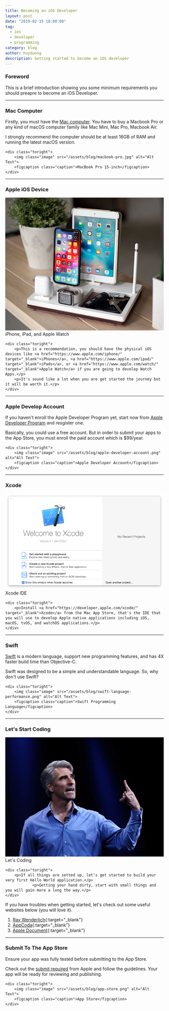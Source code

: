 ```yaml
---
title: Becoming an iOS Developer
layout: post
date: "2019-02-15 18:00:00"
tag:
  - ios
  - developer
  - programming
category: blog
author: huyduong
description: Getting started to become an iOS developer
---
```


### Foreword

This is a brief introduction showing you some minimum requirements you should preapre to become an iOS Developer.

---

### Mac Computer

<div class="side-by-side">
    <div class="toleft">
        <p>Firstly, you must have the <a href="https://www.apple.com/mac/" target="_blank">Mac computer</a>. You have to buy a Macbook Pro or any kind of macOS computer family like Mac Mini, Mac Pro, Macbook Air.</p>
        <p>I strongly recommend the computer should be at least 16GB of RAM and running the latest macOS version.</p>
    </div>

    <div class="toright">
        <img class="image" src="/assets/blog/macbook-pro.jpg" alt="Alt Text">
        <figcaption class="caption">MacBook Pro 15-inch</figcaption>
    </div>

</div>

---

### Apple iOS Device

<div class="side-by-side">
    <div class="toleft">
    <img class="image" src="/assets/blog/iphone-ipad-watch.jpg" alt="Alt Text">
        <figcaption class="caption">iPhone, iPad, and Apple Watch</figcaption>
    </div>

    <div class="toright">
        <p>This is a recommendation, you should have the physical iOS devices like <a href="https://www.apple.com/iphone/" target="_blank">iPhones</a>, <a href="https://www.apple.com/ipad/" target="_blank">iPads</a>, or <a href="https://www.apple.com/watch/" target="_blank">Apple Watch</a> if you are going to develop Watch Apps.</p>
        <p>It's sound like a lot when you are get started the journey but it will be worth it.</p>
    </div>

</div>

---

### Apple Develop Account

<div class="side-by-side">
    <div class="toleft">
        <p>If you haven't enroll the Apple Developer Program yet, start now from <a href="https://developer.apple.com/programs/enroll/" target="_blank">Apple Developer Program</a> and resgister one.</p>
        <p>Basically, you could use a free account. But in order to submit your apps to the App Store, you must enroll the paid account which is $99/year.</p>
    </div>

    <div class="toright">
        <img class="image" src="/assets/blog/apple-developer-account.png" alt="Alt Text">
        <figcaption class="caption">Apple Developer Account</figcaption>
    </div>

</div>

---

### Xcode

<div class="side-by-side">
    <div class="toleft">
    <img class="image" src="/assets/blog/xcode-welcome.png" alt="Alt Text">
        <figcaption class="caption">Xcode IDE</figcaption>
    </div>

    <div class="toright">
        <p>Install <a href="https://developer.apple.com/xcode/" target="_blank">Xcode</a> from the Mac App Store, that's the IDE that you will use to develop Apple native applications including iOS, macOS, tvOS, and watchOS applications.</p>
    </div>

</div>

---

### Swift

<div class="side-by-side">
    <div class="toleft">
        <p><a href="https://swift.org" target="_blank">Swift</a> is a modern language, support new programming features, and has 4X faster build time than Objective-C.</p>
        <p>Swift was designed to be a simple and understandable language. So, why don't use Swift?</p>
    </div>

    <div class="toright">
        <img class="image" src="/assets/blog/swift-language-performance.png" alt="Alt Text">
        <figcaption class="caption">Swift Programming Language</figcaption>
    </div>

</div>

---

### Let's Start Coding

<div class="side-by-side">
    <div class="toleft">
    <img class="image" src="/assets/blog/craig-federighi.jpg" alt="Alt Text">
        <figcaption class="caption">Let's Coding</figcaption>
    </div>

    <div class="toright">
        <p>If all things are setted up, let's get started to build your very first Hello World application.</p>
    			<p>Getting your hand dirty, start with small things and you will gain more a long the way.</p>
    </div>

</div>

If you have troubles when getting started, let's check out some useful websites below (you will love it).

1. [Ray Wenderlich](https://www.raywenderlich.com){:target="\_blank"}
2. [AppCoda](https://www.appcoda.com){:target="\_blank"}
3. [Apple Document](https://docs.swift.org/swift-book/LanguageGuide/TheBasics.html){:target="\_blank"}

---

### Submit To The App Store

<div class="side-by-side">
    <div class="toleft">
        <p>Ensure your app was fully tested before submitting to the App Store.</p>
        <p>Check out the <a href="https://developer.apple.com/ios/submit/" target="_blank">submit required</a> from Apple and follow the guidelines. Your app will be ready for reviewing and publishing.</p>
    </div>

    <div class="toright">
        <img class="image" src="/assets/blog/app-store.png" alt="Alt Text">
        <figcaption class="caption">App Store</figcaption>
    </div>

</div>
